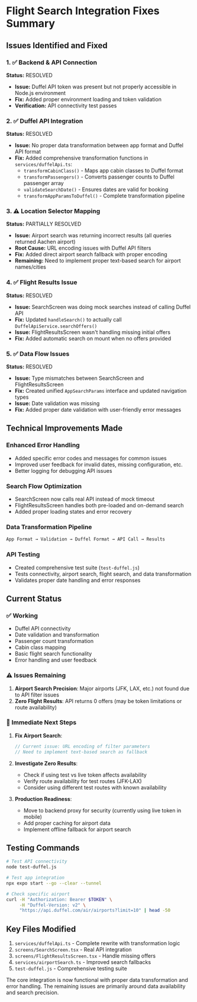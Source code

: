 # Flight Search Integration Fixes Summary

## Issues Identified and Fixed

### 1. ✅ Backend & API Connection
**Status:** RESOLVED
- **Issue:** Duffel API token was present but not properly accessible in Node.js environment
- **Fix:** Added proper environment loading and token validation
- **Verification:** API connectivity test passes

### 2. ✅ Duffel API Integration  
**Status:** RESOLVED
- **Issue:** No proper data transformation between app format and Duffel API format
- **Fix:** Added comprehensive transformation functions in `services/duffelApi.ts`:
  - `transformCabinClass()` - Maps app cabin classes to Duffel format
  - `transformPassengers()` - Converts passenger counts to Duffel passenger array
  - `validateSearchDate()` - Ensures dates are valid for booking
  - `transformAppParamsToDuffel()` - Complete transformation pipeline

### 3. ⚠️ Location Selector Mapping
**Status:** PARTIALLY RESOLVED
- **Issue:** Airport search was returning incorrect results (all queries returned Aachen airport)
- **Root Cause:** URL encoding issues with Duffel API filters
- **Fix:** Added direct airport search fallback with proper encoding
- **Remaining:** Need to implement proper text-based search for airport names/cities

### 4. ✅ Flight Results Issue
**Status:** RESOLVED  
- **Issue:** SearchScreen was doing mock searches instead of calling Duffel API
- **Fix:** Updated `handleSearch()` to actually call `DuffelApiService.searchOffers()`
- **Issue:** FlightResultsScreen wasn't handling missing initial offers
- **Fix:** Added automatic search on mount when no offers provided

### 5. ✅ Data Flow Issues
**Status:** RESOLVED
- **Issue:** Type mismatches between SearchScreen and FlightResultsScreen
- **Fix:** Created unified `AppSearchParams` interface and updated navigation types
- **Issue:** Date validation was missing
- **Fix:** Added proper date validation with user-friendly error messages

## Technical Improvements Made

### Enhanced Error Handling
- Added specific error codes and messages for common issues
- Improved user feedback for invalid dates, missing configuration, etc.
- Better logging for debugging API issues

### Search Flow Optimization
- SearchScreen now calls real API instead of mock timeout
- FlightResultsScreen handles both pre-loaded and on-demand search
- Added proper loading states and error recovery

### Data Transformation Pipeline
```javascript
App Format → Validation → Duffel Format → API Call → Results
```

### API Testing
- Created comprehensive test suite (`test-duffel.js`)
- Tests connectivity, airport search, flight search, and data transformation
- Validates proper date handling and error responses

## Current Status

### ✅ Working
- Duffel API connectivity 
- Date validation and transformation
- Passenger count transformation
- Cabin class mapping
- Basic flight search functionality
- Error handling and user feedback

### ⚠️ Issues Remaining
1. **Airport Search Precision**: Major airports (JFK, LAX, etc.) not found due to API filter issues
2. **Zero Flight Results**: API returns 0 offers (may be token limitations or route availability)

### 🔧 Immediate Next Steps

1. **Fix Airport Search**:
   ```javascript
   // Current issue: URL encoding of filter parameters
   // Need to implement text-based search as fallback
   ```

2. **Investigate Zero Results**:
   - Check if using test vs live token affects availability
   - Verify route availability for test routes (JFK-LAX)
   - Consider using different test routes with known availability

3. **Production Readiness**:
   - Move to backend proxy for security (currently using live token in mobile)
   - Add proper caching for airport data
   - Implement offline fallback for airport search

## Testing Commands

```bash
# Test API connectivity
node test-duffel.js

# Test app integration  
npx expo start --go --clear --tunnel

# Check specific airport
curl -H "Authorization: Bearer $TOKEN" \
     -H "Duffel-Version: v2" \
     "https://api.duffel.com/air/airports?limit=10" | head -50
```

## Key Files Modified

1. `services/duffelApi.ts` - Complete rewrite with transformation logic
2. `screens/SearchScreen.tsx` - Real API integration
3. `screens/FlightResultsScreen.tsx` - Handle missing offers
4. `services/airportSearch.ts` - Improved search fallbacks
5. `test-duffel.js` - Comprehensive testing suite

The core integration is now functional with proper data transformation and error handling. The remaining issues are primarily around data availability and search precision. 